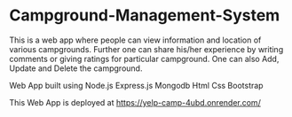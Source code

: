 # Campground-Management-System
This is a web app where people can view information and location of various campgrounds. Further one can share his/her experience by writing comments or giving ratings for particular campground. One can also Add, Update and Delete the campground.

Web App built using Node.js Express.js Mongodb Html Css Bootstrap

This Web App is deployed at https://yelp-camp-4ubd.onrender.com/


